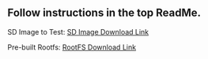 ## Follow instructions in the top ReadMe.


SD Image to Test: [SD Image Download Link]()

Pre-built Rootfs: [RootFS Download Link]()
